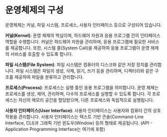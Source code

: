 # 운영체제의 구성

운영체제는 커널, 파일 시스템, 프로세스, 사용자 인터페이스 등으로 구성되어 있습니다.

**커널(Kernel)**: 운영 체제의 핵심이며, 하드웨어 자원과 응용 프로그램 간의 인터페이스 역할을 수행합니다. 커널은 하드웨어 자원을 관리하며, 응용 프로그램에 필요한 서비스를 제공합니다. 또한, 시스템 콜(System Call)을 제공하여 응용 프로그램이 운영 체제의 서비스를 호출할 수 있도록 합니다.

**파일 시스템(File System)**: 파일 시스템은 컴퓨터의 디스크와 같은 저장 장치를 관리합니다. 파일 시스템은 파일의 생성, 삭제, 읽기, 쓰기 등을 관리하며, 디렉터리와 같은 구조를 제공하여 파일을 분류하고 관리합니다.

**프로세스(Process)**: 프로세스는 실행 중인 응용 프로그램을 의미합니다. 운영 체제는 프로세스를 생성, 제어, 관리하며, 다수의 프로세스를 실행할 수 있도록 합니다. 각 프로세스는 자신의 메모리 공간을 할당받으며, 다른 프로세스와 독립적으로 실행됩니다.

**사용자 인터페이스(User Interface)**: 사용자 인터페이스는 사용자와 컴퓨터 간의 상호작용을 관리합니다. 사용자 인터페이스는 텍스트 기반 콘솔(Command-Line Interface, CLI)과 그래픽 기반 윈도우(Window) 등의 형태로 제공됩니다. (API - Application Programming Interface는 여기에 포함)
